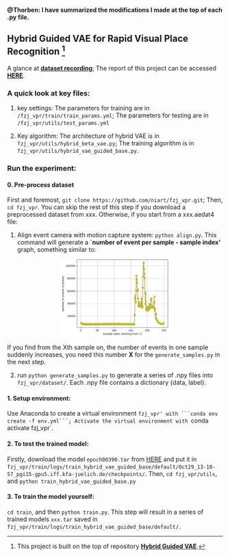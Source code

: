**@Thorben:
I have summarized the modifications I made at the top of each .py file.**
## Hybrid Guided VAE for Rapid Visual Place Recognition [^1]

A glance at **[dataset recording](https://www.youtube.com/watch?v=3YV6RFQt1Os)**; The report of this project can be accessed **[HERE](https://drive.google.com/drive/folders/1UDGhIhu8RIIPHSEBMTT_6EEVZ31Ey2lC?usp=sharing)**.

### A quick look at key files:
1) key settings: The parameters for training are in ```/fzj_vpr/train/train_params.yml```;
The parameters for testing are in ```/fzj_vpr/utils/test_params.yml```

2) Key algorithm:
The architecture of hybrid VAE is in ```fzj_vpr/utils/hybrid_beta_vae.py```;
The training algorithm is in ```fzj_vpr/utils/hybrid_vae_guided_base.py```.

### Run the experiment: 

#### 0. Pre-process dataset
First and foremost, ```git clone https://github.com/niart/fzj_vpr.git```;
Then, ```cd fzj_vpr```. 
You can skip the rest of this step if you download a preprocessed dataset from xxx. Otherwise, if you start from a xxx.aedat4 file:

1) Align event camera with motion capture system: ```python align.py```.
This command will generate a **`number of event per sample - sample index'** graph, something similar to:

<p align="center">
<img src="https://github.com/niart/fzj_vpr/blob/a29fbfb322614a81e8d9aaeaadc61e920db6f665/pic/align.png" width=50% height=50%>
</p>

If you find from the Xth sample on, the number of events in one sample suddenly increases, you need this number **X** for the ```generate_samples.py``` in the next step.

2) run ```python generate_samples.py``` to generate a series of .npy files into ```fzj_vpr/dataset/```.
Each .npy file contains a dictionary {data, label}.

#### 1. Setup environment: 
Use Anaconda to create a virtual environment `fzj_vpr' with ```conda env create -f env.yml```; Activate the virtual environment with `conda activate fzj_vpr`.

#### 2. To test the trained model:
Firstly, download the model ```epoch00390.tar``` from [HERE](https://drive.google.com/drive/folders/1N3tMr3MM-Fo_GN2T5B4C52VfnCZsQSbC?usp=sharing) and put it in ```fzj_vpr/train/logs/train_hybrid_vae_guided_base/default/Oct29_13-10-57_pgi15-gpu5.iff.kfa-juelich.de/checkpoints/```.
Then, ```cd fzj_vpr/utils```, and ```python train_hybrid_vae_guided_base.py```

#### 3. To train the model yourself:
```cd train```, and then ```python train.py```.
This step will result in a series of trained models `xxx.tar` saved in ```fzj_vpr/train/logs/train_hybrid_vae_guided_base/default/```.

<!-- 
An overview of TripleSumo interface:
<p align="center">
<img src="https://github.com/niart/fzj_vpr/tree/1b691bc5559082ebdda2b30962773c35fe833fd0/pic/align.png" width=50% height=50%>
</p>
Rewards along training the newly added player with DDPG:
<p align="center">
<img src="https://github.com/niart/triplesumo/blob/main/3rewards.png" width=50% height=50%>
</p>
Wining rate of the team(red+blue) during training and testing:
<p align="center">
<img src="https://github.com/niart/triplesumo/blob/main/hybrid_rate.png" width=50% height=50%>
</p>
Steps the team needed to win along training the newly added player:
<p align="center">
<img src="https://github.com/niart/triplesumo/blob/main/steps.png" width=50% height=50%>
</p> -->

[^1]: This project is built on the top of repository **[Hybrid Guided VAE](https://github.com/kennetms/Accenture_Hybrid_Guided_VAE)**. 

